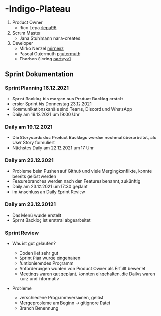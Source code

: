 # -Indigo-Plateau

1. Product Owner
	- Rico Lepa [rlepa96](https://github.com/rlepa96)
2. Scrum Master
	- Jana Stuhlmann [nana-creates](https://github.com/nana-creates)
3. Developer
	- Mirko Nenzel [mirnenz](https://github.com/mirnenz)
	- Pascal Gutermuth [pgutermuth](https://github.com/pgutermuth)
	- Thorben Siering [nastyyy1](https://github.com/nastyyy1)

## Sprint Dokumentation 
### Sprint Planning 16.12.2021
- Sprint Backlog bis morgen aus Product Backlog erstellt 
- erster Sprint bis Donnerstag 23.12.2021
- Kommunikationskanäle sind Teams, Discord und WhatsApp
- Daily am 19.12.2021 um 19:00 Uhr 

### Daily am 19.12.2021
- Die Storycards des Product Backlogs werden nochmal überarbeitet, als User Story formuliert
- Nächstes Daily am 22.12.2021 um 17 Uhr

### Daily am 22.12.2021
- Probleme beim Pushen auf Github und viele Mergingkonflikte, konnte bereits gelöst werden 
- Featurebranches werden nach den Features benannt, zukünftig 
- Daily am 23.12.2021 um 17:30 geplant 
- im Anschluss an Daily Sprint Review 

### Daily am 23.12.20121
- Das Menü wurde erstellt
- Sprint Backlog ist erstmal abgearbeitet

### Sprint Review
- Was ist gut gelaufen?
 	- Coden lief sehr gut 
 	- Sprint Plan wurde eingehalten 
 	- funtionierendes Programm 
 	- Anforderungen wurden von Product Owner als Erfüllt bewertet
 	- Meetings waren gut geplant, konnten eingehalten, die Dailys waren kurz und informativ

- Probleme
	- verschiedene Programmversionen, gelöst
	- Mergeprobleme am Beginn -> gitignore Datei
	- Branch Benennung 
